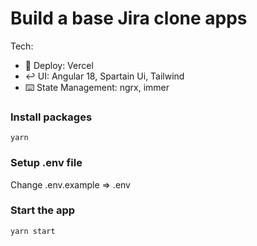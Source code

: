 # Build a base Jira clone apps

Tech:

- 🎊 Deploy: Vercel
- ↩️ UI: Angular 18, Spartain Ui, Tailwind
- ⌨️ State Management: ngrx, immer

### Install packages

```shell
yarn
```

### Setup .env file

Change .env.example => .env

### Start the app

```shell
yarn start
```
